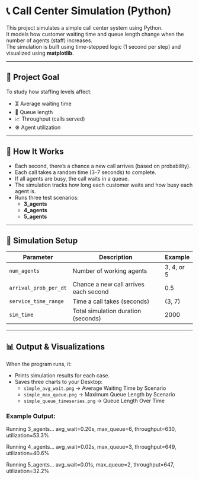 # 📞 Call Center Simulation (Python)

This project simulates a simple call center system using Python.  
It models how customer waiting time and queue length change when the number of agents (staff) increases.  
The simulation is built using time-stepped logic (1 second per step) and visualized using **matplotlib**.

---

## 🎯 Project Goal

To study how staffing levels affect:

- ⏳ Average waiting time  
- 👥 Queue length  
- 📈 Throughput (calls served)  
- ⚙️ Agent utilization  

---

## 🧩 How It Works

- Each second, there’s a chance a new call arrives (based on probability).  
- Each call takes a random time (3–7 seconds) to complete.  
- If all agents are busy, the call waits in a queue.  
- The simulation tracks how long each customer waits and how busy each agent is.  
- Runs three test scenarios:
  - **3_agents**
  - **4_agents**
  - **5_agents**

---

## 🧮 Simulation Setup

| Parameter | Description | Example |
|------------|--------------|----------|
| `num_agents` | Number of working agents | 3, 4, or 5 |
| `arrival_prob_per_dt` | Chance a new call arrives each second | 0.5 |
| `service_time_range` | Time a call takes (seconds) | (3, 7) |
| `sim_time` | Total simulation duration (seconds) | 2000 |

---

## 📊 Output & Visualizations

When the program runs, it:

- Prints simulation results for each case.  
- Saves three charts to your Desktop:
  - `simple_avg_wait.png` → Average Waiting Time by Scenario  
  - `simple_max_queue.png` → Maximum Queue Length by Scenario  
  - `simple_queue_timeseries.png` → Queue Length Over Time  

### Example Output:
Running 3_agents...
avg_wait=0.20s, max_queue=6, throughput=630, utilization=53.3%

Running 4_agents...
avg_wait=0.02s, max_queue=3, throughput=649, utilization=40.6%

Running 5_agents...
avg_wait=0.01s, max_queue=2, throughput=647, utilization=32.2%
